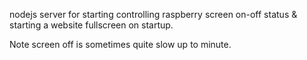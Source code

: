 nodejs server for starting controlling raspberry screen on-off status & starting a website fullscreen on startup.

Note screen off is sometimes quite slow up to minute.
